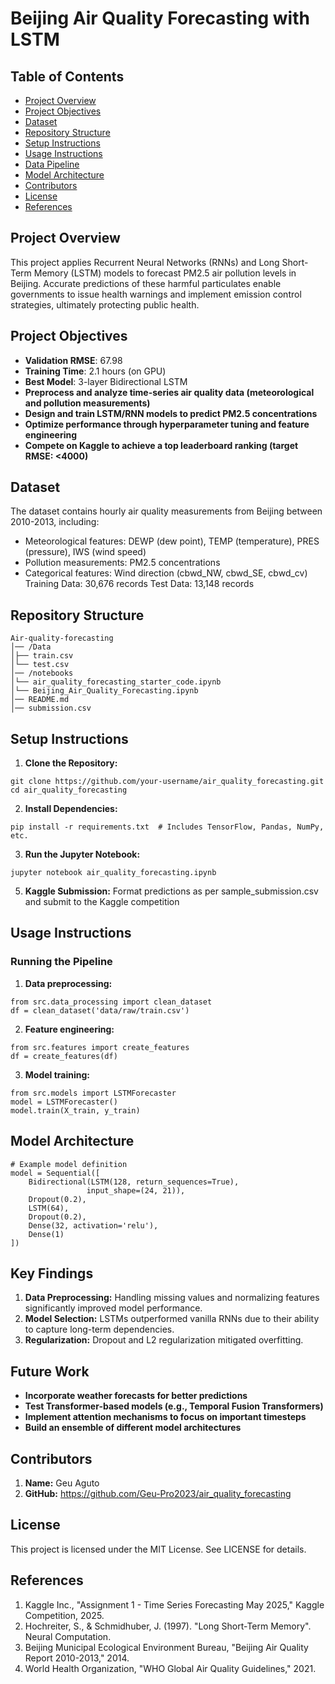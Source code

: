 # **Beijing Air Quality Forecasting with LSTM**

## **Table of Contents**
- [Project Overview](#-project-overview)
- [Project Objectives](#-Project-Objectives)
- [Dataset](#-key-Dataset)
- [Repository Structure](#-repository-structure)
- [Setup Instructions](#-setup-instructions)
- [Usage Instructions](#-usage-instructions)
- [Data Pipeline](#-data-pipeline)
- [Model Architecture](#-model-architecture)
- [Contributors](#-contributors)
- [License](#-license)
- [References](#-references)

## **Project Overview**
This project applies Recurrent Neural Networks (RNNs) and Long Short-Term Memory (LSTM) models to forecast PM2.5 air pollution levels in Beijing. Accurate predictions of these harmful particulates enable governments to issue health warnings and implement emission control strategies, ultimately protecting public health.

## **Project Objectives**
- **Validation RMSE**: 67.98 
- **Training Time**: 2.1 hours (on GPU)
- **Best Model**: 3-layer Bidirectional LSTM
- **Preprocess and analyze time-series air quality data (meteorological and pollution measurements)**
- **Design and train LSTM/RNN models to predict PM2.5 concentrations**
- **Optimize performance through hyperparameter tuning and feature engineering**
- **Compete on Kaggle to achieve a top leaderboard ranking (target RMSE: <4000)**

## **Dataset**
The dataset contains hourly air quality measurements from Beijing between 2010-2013, including:
- Meteorological features: DEWP (dew point), TEMP (temperature), PRES (pressure), IWS (wind speed)
- Pollution measurements: PM2.5 concentrations
- Categorical features: Wind direction (cbwd_NW, cbwd_SE, cbwd_cv)
Training Data: 30,676 records
Test Data: 13,148 records

## **Repository Structure**
```
Air-quality-forecasting
│── /Data
│├── train.csv
│└── test.csv
│── /notebooks
│└── air_quality_forecasting_starter_code.ipynb
│└── Beijing_Air_Quality_Forecasting.ipynb
│── README.md
│── submission.csv

```
## **Setup Instructions**
1. **Clone the Repository:**
```
git clone https://github.com/your-username/air_quality_forecasting.git
cd air_quality_forecasting
```
2. **Install Dependencies:**
```
pip install -r requirements.txt  # Includes TensorFlow, Pandas, NumPy, etc.
```
3. **Run the Jupyter Notebook:**
```
jupyter notebook air_quality_forecasting.ipynb
```
5. **Kaggle Submission:**
Format predictions as per sample_submission.csv and submit to the Kaggle competition

## **Usage Instructions**
### **Running the Pipeline**
1. **Data preprocessing:**
```
from src.data_processing import clean_dataset
df = clean_dataset('data/raw/train.csv')
```

2. **Feature engineering:**
```
from src.features import create_features
df = create_features(df)
```

3. **Model training:**
```
from src.models import LSTMForecaster
model = LSTMForecaster()
model.train(X_train, y_train)
```

## **Model Architecture**
```
# Example model definition
model = Sequential([
    Bidirectional(LSTM(128, return_sequences=True), 
                 input_shape=(24, 21)),
    Dropout(0.2),
    LSTM(64),
    Dropout(0.2),
    Dense(32, activation='relu'),
    Dense(1)
])
```

## **Key Findings**
1. **Data Preprocessing:** Handling missing values and normalizing features significantly improved model performance.
2. **Model Selection:** LSTMs outperformed vanilla RNNs due to their ability to capture long-term dependencies.
3. **Regularization:** Dropout and L2 regularization mitigated overfitting.

## **Future Work**
- **Incorporate weather forecasts for better predictions**
- **Test Transformer-based models (e.g., Temporal Fusion Transformers)**
- **Implement attention mechanisms to focus on important timesteps**
- **Build an ensemble of different model architectures**
  
## **Contributors**
1. **Name:** Geu Aguto 
2. **GitHub:** https://github.com/Geu-Pro2023/air_quality_forecasting

## **License**
This project is licensed under the MIT License. See LICENSE for details.

## **References**
1. Kaggle Inc., "Assignment 1 - Time Series Forecasting May 2025," Kaggle Competition, 2025.
2. Hochreiter, S., & Schmidhuber, J. (1997). "Long Short-Term Memory". Neural Computation.
3. Beijing Municipal Ecological Environment Bureau, "Beijing Air Quality Report 2010-2013," 2014.
4. World Health Organization, "WHO Global Air Quality Guidelines," 2021.


